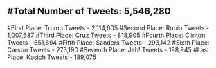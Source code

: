 #Total Number of Tweets: 5,546,280 
---
#First Place: Trump Tweets - 2,114,605
#Second Place: Rubio Tweets - 1,007,687
#Third Place: Cruz Tweets - 818,905
#Fourth Place: Clinton Tweets - 651,694
#Fifth Place: Sanders Tweets - 293,142
#Sixth Place: Carson Tweets - 273,190
#Seventh Place: Jeb! Tweets - 198,945
#Last Place: Kasich Tweets - 189,075
